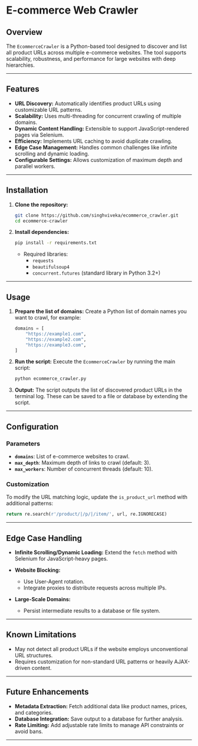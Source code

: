 # E-commerce Web Crawler

## Overview
The `EcommerceCrawler` is a Python-based tool designed to discover and list all product URLs across multiple e-commerce websites. The tool supports scalability, robustness, and performance for large websites with deep hierarchies.

---

## Features

- **URL Discovery:** Automatically identifies product URLs using customizable URL patterns.
- **Scalability:** Uses multi-threading for concurrent crawling of multiple domains.
- **Dynamic Content Handling:** Extensible to support JavaScript-rendered pages via Selenium.
- **Efficiency:** Implements URL caching to avoid duplicate crawling.
- **Edge Case Management:** Handles common challenges like infinite scrolling and dynamic loading.
- **Configurable Settings:** Allows customization of maximum depth and parallel workers.

---

## Installation

1. **Clone the repository:**
   ```bash
   git clone https://github.com/singhviveka/ecommerce_crawler.git
   cd ecommerce-crawler
   ```

2. **Install dependencies:**
   ```bash
   pip install -r requirements.txt
   ```

   - Required libraries:
     - `requests`
     - `beautifulsoup4`
     - `concurrent.futures` (standard library in Python 3.2+)
---

## Usage

1. **Prepare the list of domains:**
   Create a Python list of domain names you want to crawl, for example:
   ```python
   domains = [
       "https://example1.com",
       "https://example2.com",
       "https://example3.com",
   ]
   ```

2. **Run the script:**
   Execute the `EcommerceCrawler` by running the main script:
   ```bash
   python ecommerce_crawler.py
   ```

3. **Output:**
   The script outputs the list of discovered product URLs in the terminal log. These can be saved to a file or database by extending the script.

---

## Configuration

### Parameters

- **`domains`**: List of e-commerce websites to crawl.
- **`max_depth`**: Maximum depth of links to crawl (default: 3).
- **`max_workers`**: Number of concurrent threads (default: 10).

### Customization

To modify the URL matching logic, update the `is_product_url` method with additional patterns:
```python
return re.search(r'/product/|/p/|/item/', url, re.IGNORECASE)
```

---

## Edge Case Handling

- **Infinite Scrolling/Dynamic Loading:**
  Extend the `fetch` method with Selenium for JavaScript-heavy pages.

- **Website Blocking:**
  - Use User-Agent rotation.
  - Integrate proxies to distribute requests across multiple IPs.

- **Large-Scale Domains:**
  - Persist intermediate results to a database or file system.

---

## Known Limitations

- May not detect all product URLs if the website employs unconventional URL structures.
- Requires customization for non-standard URL patterns or heavily AJAX-driven content.

---

## Future Enhancements

- **Metadata Extraction:** Fetch additional data like product names, prices, and categories.
- **Database Integration:** Save output to a database for further analysis.
- **Rate Limiting:** Add adjustable rate limits to manage API constraints or avoid bans.

---


